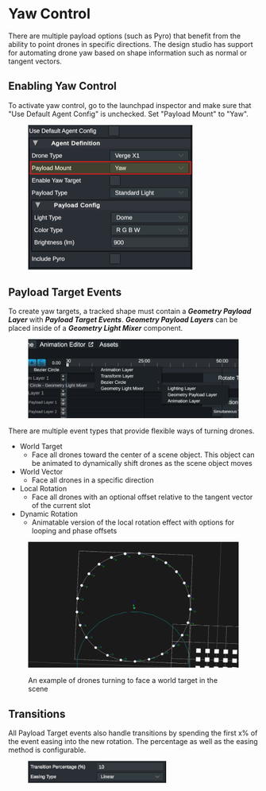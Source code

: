 # Yaw Control

There are multiple payload options (such as Pyro) that benefit from the ability to point drones in specific directions. The design studio has support for automating drone yaw based on shape information such as normal or tangent vectors.

## Enabling Yaw Control

To activate yaw control, go to the launchpad inspector and make sure that "Use Default Agent Config" is unchecked. Set "Payload Mount" to "Yaw".

<figure><img src="../../../.gitbook/assets/Yaw_Target_Enable.png" alt="" width="331"><figcaption></figcaption></figure>

## Payload Target Events

To create yaw targets, a tracked shape must contain a _**Geometry Payload Layer**_ with _**Payload Target Events**_. _**Geometry Payload Layers**_ can be placed inside of a _**Geometry Light Mixer**_ component.&#x20;

<figure><img src="../../../.gitbook/assets/Screenshot 2024-09-13 075911.png" alt="" width="563"><figcaption></figcaption></figure>

There are multiple event types that provide flexible ways of turning drones.

* World Target
  * Face all drones toward the center of a scene object. This object can be animated to dynamically shift drones as the scene object moves
* World Vector
  * Face all drones in a specific direction
* Local Rotation
  * Face all drones with an optional offset relative to the tangent vector of the current slot
* Dynamic Rotation
  * Animatable version of the local rotation effect with options for looping and phase offsets

<figure><img src="../../../.gitbook/assets/Global_Target_Test.gif" alt=""><figcaption><p>An example of drones turning to face a world target in the scene</p></figcaption></figure>

## Transitions

All Payload Target events also handle transitions by spending the first x% of the event easing into the new rotation. The percentage as well as the easing method is configurable.

<figure><img src="../../../.gitbook/assets/image (25).png" alt="" width="278"><figcaption></figcaption></figure>
